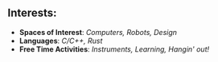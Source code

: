## Interests:
* **Spaces of Interest**: *Computers, Robots, Design*
* **Languages**: *C/C++, Rust*
* **Free Time Activities**: *Instruments, Learning, Hangin' out!*
